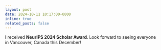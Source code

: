 ```yaml
---
layout: post
date: 2024-10-11 10:17:00-0000
inline: true
related_posts: false
---
```


I received **NeurIPS 2024 Scholar Award**. Look forward to seeing everyone in Vancouver, Canada this December!
